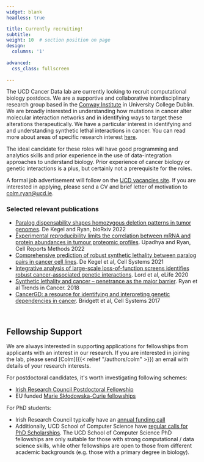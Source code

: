 ```yaml
---
widget: blank
headless: true

title: Currently recruiting!
subtitle:
weight: 10  # section position on page
design:
  columns: '1'
  
advanced:
  css_class: fullscreen
  
---
```


The UCD Cancer Data lab are currently looking to recruit computational biology postdocs. We are a supportive and collaborative interdisciplinary research group based in the [Conway Institute](https://www.ucd.ie/conway/) in University College Dublin. We are broadly interested in understanding how mutations in cancer alter molecular interaction networks and in identifying ways to target these alterations therapeutically. We have a particular interest in identifying and and understanding synthetic lethal interactions in cancer. You can read more about areas of specific research interest [here](https://cancerdata.ucd.ie/research/). 

The ideal candidate for these roles will have good programming and analytics skills and prior experience in the use of data-integration approaches to understand biology. Prior experience of cancer biology or genetic interactions is a plus, but certainly not a prerequisite for the roles. 

A formal job advertisement will follow on the [UCD vacancies site](https://www.ucd.ie/workatucd/jobs/). If you are interested in applying, please send a CV and brief letter of motivation to colm.ryan@ucd.ie.

### Selected relevant publications
- [Paralog dispensability shapes homozygous deletion patterns in tumor genomes](https://cancerdata.ucd.ie/publication/de-2022-paralog/). De Kegel and Ryan, bioRxiv 2022
- [Experimental reproducibility limits the correlation between mRNA and protein abundances in tumour proteomic profiles](https://cancerdata.ucd.ie/publication/upadhya-2021-experimental/). Upadhya and Ryan, Cell Reports Methods 2022
- [Comprehensive prediction of robust synthetic lethality between paralog pairs in cancer cell lines](https://cancerdata.ucd.ie/publication/de-2021-comprehensive/). De Kegel et al, Cell Systems 2021
- [Integrative analysis of large-scale loss-of-function screens identifies robust cancer-associated genetic interactions](https://cancerdata.ucd.ie/publication/lord-2020-integrative/). Lord et al, eLife 2020
- [Synthetic lethality and cancer – penetrance as the major barrier](https://cancerdata.ucd.ie/publication/ryan-2018-synthetic/). Ryan et al Trends in Cancer. 2018
- [CancerGD: a resource for identifying and interpreting genetic dependencies in cancer](https://cancerdata.ucd.ie/publication/bridgett-2017-cancergd/). Bridgett et al, Cell Systems 2017

<br/>

## Fellowship Support

We are always interested in supporting applications for fellowships from applicants with an interest in our research. If you are interested in joining the lab, please send [Colm]({{< relref "/authors/colm" >}}) an email with details of your research interests.

For postdoctoral candidates, it's worth investigating following schemes:
- [Irish Research Council Postdoctoral Fellowship](https://research.ie/funding-category/postdoctoral/)
- EU funded [Marie Skłodowska-Curie fellowships](https://marie-sklodowska-curie-actions.ec.europa.eu/actions/postdoctoral-fellowships)

For PhD students:
- Irish Research Council typically have an [annual funding call](https://research.ie/funding-category/postgraduate/)
- Additionally, UCD School of Computer Science have [regular calls for PhD Scholarships](https://www.ucd.ie/cs/phdvacancies/ucdschoolofcomputersciencephdscholarships2022round2/). The UCD School of Computer Science PhD fellowships are only suitable for those with strong computational / data science skills, while other fellowships are open to those from different academic backgrounds (e.g. those with a primary degree in biology). 
 


